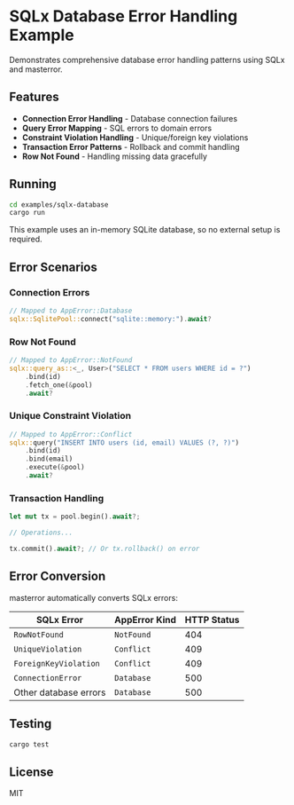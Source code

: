 <!--
SPDX-FileCopyrightText: 2025 RAprogramm <andrey.rozanov.vl@gmail.com>
SPDX-License-Identifier: MIT
-->

# SQLx Database Error Handling Example

Demonstrates comprehensive database error handling patterns using SQLx and masterror.

## Features

- **Connection Error Handling** - Database connection failures
- **Query Error Mapping** - SQL errors to domain errors
- **Constraint Violation Handling** - Unique/foreign key violations
- **Transaction Error Patterns** - Rollback and commit handling
- **Row Not Found** - Handling missing data gracefully

## Running

```bash
cd examples/sqlx-database
cargo run
```

This example uses an in-memory SQLite database, so no external setup is required.

## Error Scenarios

### Connection Errors

```rust
// Mapped to AppError::Database
sqlx::SqlitePool::connect("sqlite::memory:").await?
```

### Row Not Found

```rust
// Mapped to AppError::NotFound
sqlx::query_as::<_, User>("SELECT * FROM users WHERE id = ?")
    .bind(id)
    .fetch_one(&pool)
    .await?
```

### Unique Constraint Violation

```rust
// Mapped to AppError::Conflict
sqlx::query("INSERT INTO users (id, email) VALUES (?, ?)")
    .bind(id)
    .bind(email)
    .execute(&pool)
    .await?
```

### Transaction Handling

```rust
let mut tx = pool.begin().await?;

// Operations...

tx.commit().await?; // Or tx.rollback() on error
```

## Error Conversion

masterror automatically converts SQLx errors:

| SQLx Error | AppError Kind | HTTP Status |
|------------|---------------|-------------|
| `RowNotFound` | `NotFound` | 404 |
| `UniqueViolation` | `Conflict` | 409 |
| `ForeignKeyViolation` | `Conflict` | 409 |
| `ConnectionError` | `Database` | 500 |
| Other database errors | `Database` | 500 |

## Testing

```bash
cargo test
```

## License

MIT
